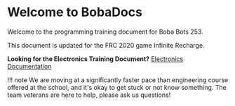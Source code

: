 # Welcome to BobaDocs

Welcome to the programming training document for Boba Bots 253. 

This document is updated for the FRC 2020 game Infinite Recharge.

**Looking for the Electronics Training Document?** [Electronics Documentation](https://www.youtube.com/watch?v=dQw4w9WgXcQ)

!!! note
	We are moving at a significantly faster pace than engineering course offered at the school, and it's okay to get stuck or not know something. The  team veterans are here to help, please ask us questions!

